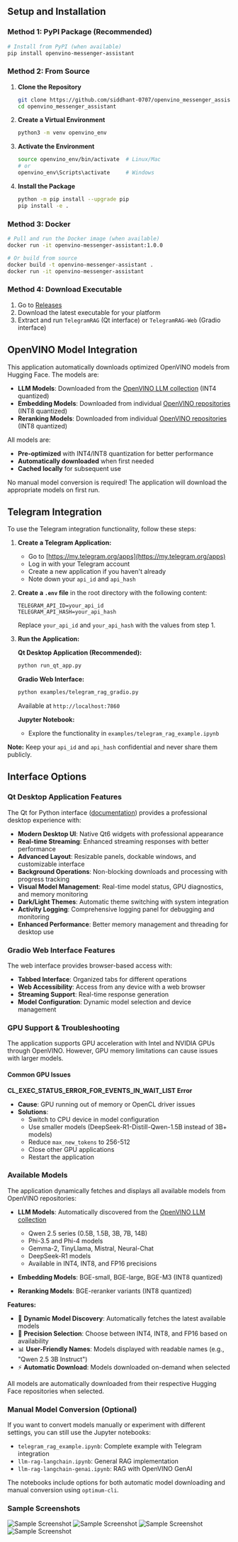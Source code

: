 ## Setup and Installation

### **Method 1: PyPI Package (Recommended)**

```bash
# Install from PyPI (when available)
pip install openvino-messenger-assistant
```

### **Method 2: From Source**

1. **Clone the Repository**
   ```bash
   git clone https://github.com/siddhant-0707/openvino_messenger_assistant
   cd openvino_messenger_assistant
   ```

2. **Create a Virtual Environment**
   ```bash
   python3 -m venv openvino_env
   ```

3. **Activate the Environment**
   ```bash
   source openvino_env/bin/activate  # Linux/Mac
   # or
   openvino_env\Scripts\activate     # Windows
   ```

4. **Install the Package**
   ```bash
   python -m pip install --upgrade pip
   pip install -e .
   ```

### **Method 3: Docker**

```bash
# Pull and run the Docker image (when available)
docker run -it openvino-messenger-assistant:1.0.0

# Or build from source
docker build -t openvino-messenger-assistant .
docker run -it openvino-messenger-assistant
```

### **Method 4: Download Executable**

1. Go to [Releases](https://github.com/siddhant-0707/openvino_messenger_assistant/releases)
2. Download the latest executable for your platform
3. Extract and run `TelegramRAG` (Qt interface) or `TelegramRAG-Web` (Gradio interface)

## OpenVINO Model Integration

This application automatically downloads optimized OpenVINO models from Hugging Face. The models are:

- **LLM Models**: Downloaded from the [OpenVINO LLM collection](https://huggingface.co/collections/OpenVINO/llm-6687aaa2abca3bbcec71a9bd) (INT4 quantized)
- **Embedding Models**: Downloaded from individual [OpenVINO repositories](https://huggingface.co/OpenVINO) (INT8 quantized)
- **Reranking Models**: Downloaded from individual [OpenVINO repositories](https://huggingface.co/OpenVINO) (INT8 quantized)

All models are:
- **Pre-optimized** with INT4/INT8 quantization for better performance
- **Automatically downloaded** when first needed
- **Cached locally** for subsequent use

No manual model conversion is required! The application will download the appropriate models on first run.

## Telegram Integration

To use the Telegram integration functionality, follow these steps:

1. **Create a Telegram Application:**
   - Go to [https://my.telegram.org/apps](https://my.telegram.org/apps)
   - Log in with your Telegram account
   - Create a new application if you haven't already
   - Note down your `api_id` and `api_hash`

2. **Create a `.env` file** in the root directory with the following content:
   ```
   TELEGRAM_API_ID=your_api_id
   TELEGRAM_API_HASH=your_api_hash
   ```
   Replace `your_api_id` and `your_api_hash` with the values from step 1.

3. **Run the Application:**
   
   **Qt Desktop Application (Recommended):**
   ```bash
   python run_qt_app.py
   ```
   
   **Gradio Web Interface:**
   ```bash
   python examples/telegram_rag_gradio.py
   ```
   Available at `http://localhost:7860`
   
   **Jupyter Notebook:**
   - Explore the functionality in `examples/telegram_rag_example.ipynb`

**Note:** Keep your `api_id` and `api_hash` confidential and never share them publicly.

## Interface Options

### Qt Desktop Application Features

The Qt for Python interface ([documentation](https://doc.qt.io/qtforpython-6/)) provides a professional desktop experience with:

- **Modern Desktop UI**: Native Qt6 widgets with professional appearance
- **Real-time Streaming**: Enhanced streaming responses with better performance  
- **Advanced Layout**: Resizable panels, dockable windows, and customizable interface
- **Background Operations**: Non-blocking downloads and processing with progress tracking
- **Visual Model Management**: Real-time model status, GPU diagnostics, and memory monitoring
- **Dark/Light Themes**: Automatic theme switching with system integration
- **Activity Logging**: Comprehensive logging panel for debugging and monitoring
- **Enhanced Performance**: Better memory management and threading for desktop use

### Gradio Web Interface Features

The web interface provides browser-based access with:
- **Tabbed Interface**: Organized tabs for different operations
- **Web Accessibility**: Access from any device with a web browser
- **Streaming Support**: Real-time response generation
- **Model Configuration**: Dynamic model selection and device management

### GPU Support & Troubleshooting

The application supports GPU acceleration with Intel and NVIDIA GPUs through OpenVINO. However, GPU memory limitations can cause issues with larger models.

#### Common GPU Issues

**CL_EXEC_STATUS_ERROR_FOR_EVENTS_IN_WAIT_LIST Error**
- **Cause**: GPU running out of memory or OpenCL driver issues
- **Solutions**:
  - Switch to CPU device in model configuration
  - Use smaller models (DeepSeek-R1-Distill-Qwen-1.5B instead of 3B+ models)
  - Reduce `max_new_tokens` to 256-512
  - Close other GPU applications
  - Restart the application

### Available Models

The application dynamically fetches and displays all available models from OpenVINO repositories:

- **LLM Models**: Automatically discovered from the [OpenVINO LLM collection](https://huggingface.co/collections/OpenVINO/llm-6687aaa2abca3bbcec71a9bd)
  - Qwen 2.5 series (0.5B, 1.5B, 3B, 7B, 14B)
  - Phi-3.5 and Phi-4 models
  - Gemma-2, TinyLlama, Mistral, Neural-Chat
  - DeepSeek-R1 models
  - Available in INT4, INT8, and FP16 precisions
  
- **Embedding Models**: BGE-small, BGE-large, BGE-M3 (INT8 quantized)  
- **Reranking Models**: BGE-reranker variants (INT8 quantized)

**Features:**
- 🔄 **Dynamic Model Discovery**: Automatically fetches the latest available models
- 🎯 **Precision Selection**: Choose between INT4, INT8, and FP16 based on availability
- 📊 **User-Friendly Names**: Models displayed with readable names (e.g., "Qwen 2.5 3B Instruct")
- ⚡ **Automatic Download**: Models downloaded on-demand when selected

All models are automatically downloaded from their respective Hugging Face repositories when selected.

### Manual Model Conversion (Optional)

If you want to convert models manually or experiment with different settings, you can still use the Jupyter notebooks:

- `telegram_rag_example.ipynb`: Complete example with Telegram integration
- `llm-rag-langchain.ipynb`: General RAG implementation
- `llm-rag-langchain-genai.ipynb`: RAG with OpenVINO GenAI

The notebooks include options for both automatic model downloading and manual conversion using `optimum-cli`.

### Sample Screenshots

![Sample Screenshot](docs/images/chat-sample.png)
![Sample Screenshot](docs/images/model-selection-sample.png)
![Sample Screenshot](docs/images/terminal-sample.png)
![Sample Screenshot](docs/images/web-gradio-sample.png)